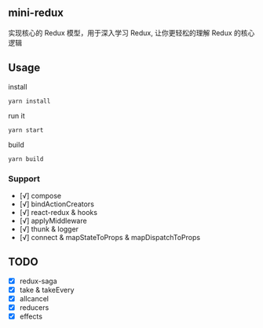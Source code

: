 ## mini-redux

实现核心的 Redux 模型，用于深入学习 Redux, 让你更轻松的理解 Redux 的核心逻辑

## Usage

install

```shell
yarn install
```

run it

```shell
yarn start
```

build

```shell
yarn build
```

### Support

- [√] compose
- [√] bindActionCreators
- [√] react-redux & hooks
- [√] applyMiddleware
- [√] thunk & logger
- [√] connect & mapStateToProps & mapDispatchToProps

## TODO

- [x] redux-saga
- [x] take & takeEvery
- [x] allcancel
- [x] reducers
- [x] effects
